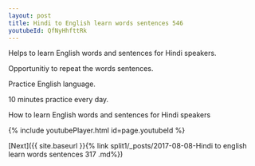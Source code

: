 ```yaml
---
layout: post
title: Hindi to English learn words sentences 546 
youtubeId: QfNyHhfttRk
---
```

 
 
Helps to learn English words and sentences for Hindi speakers.

Opportunitiy to repeat the words sentences. 

Practice English language. 
 
10 minutes practice every day. 
 
How to learn English words and sentences for Hindi speakers 
 
{% include youtubePlayer.html id=page.youtubeId %}
 
 
[Next]({{ site.baseurl }}{% link  split1/_posts/2017-08-08-Hindi to english learn words sentences 317 .md%})
 
